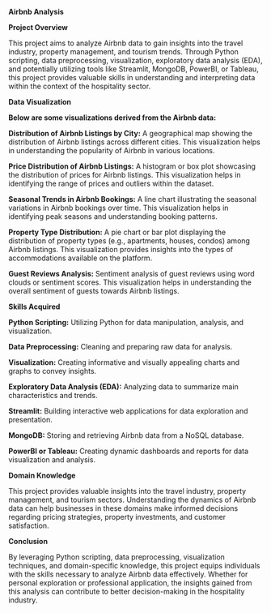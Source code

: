 **Airbnb Analysis**

**Project Overview**

This project aims to analyze Airbnb data to gain insights into the travel industry, property management, and tourism trends. Through Python scripting, data preprocessing, visualization, exploratory data analysis (EDA), and potentially utilizing tools like Streamlit, MongoDB, PowerBI, or Tableau, this project provides valuable skills in understanding and interpreting data within the context of the hospitality sector.

**Data Visualization**

**Below are some visualizations derived from the Airbnb data:**

**Distribution of Airbnb Listings by City:** A geographical map showing the distribution of Airbnb listings across different cities. This visualization helps in understanding the popularity of Airbnb in various locations.

**Price Distribution of Airbnb Listings:** A histogram or box plot showcasing the distribution of prices for Airbnb listings. This visualization helps in identifying the range of prices and outliers within the dataset.

**Seasonal Trends in Airbnb Bookings:** A line chart illustrating the seasonal variations in Airbnb bookings over time. This visualization helps in identifying peak seasons and understanding booking patterns.

**Property Type Distribution:** A pie chart or bar plot displaying the distribution of property types (e.g., apartments, houses, condos) among Airbnb listings. This visualization provides insights into the types of accommodations available on the platform.

**Guest Reviews Analysis:** Sentiment analysis of guest reviews using word clouds or sentiment scores. This visualization helps in understanding the overall sentiment of guests towards Airbnb listings.

**Skills Acquired**

**Python Scripting:** Utilizing Python for data manipulation, analysis, and visualization.

**Data Preprocessing:** Cleaning and preparing raw data for analysis.

**Visualization:** Creating informative and visually appealing charts and graphs to convey insights.

**Exploratory Data Analysis (EDA):** Analyzing data to summarize main characteristics and trends.

**Streamlit:** Building interactive web applications for data exploration and presentation.

**MongoDB:** Storing and retrieving Airbnb data from a NoSQL database.

**PowerBI or Tableau:** Creating dynamic dashboards and reports for data visualization and analysis.

**Domain Knowledge**

This project provides valuable insights into the travel industry, property management, and tourism sectors. Understanding the dynamics of Airbnb data can help businesses in these domains make informed decisions regarding pricing strategies, property investments, and customer satisfaction.

**Conclusion**

By leveraging Python scripting, data preprocessing, visualization techniques, and domain-specific knowledge, this project equips individuals with the skills necessary to analyze Airbnb data effectively. Whether for personal exploration or professional application, the insights gained from this analysis can contribute to better decision-making in the hospitality industry.
